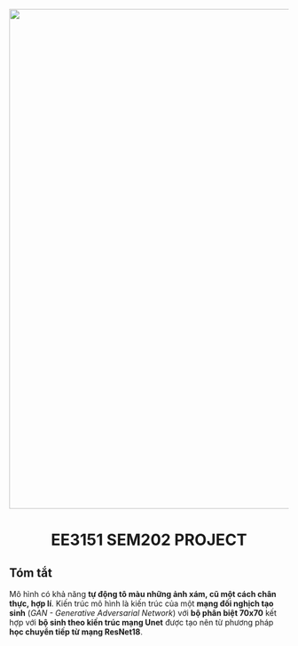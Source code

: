 <p align="center"><img src="https://raw.githubusercontent.com/dee-ex/EE3151_SEM202_PROJECT/main/latex/images/5_1.PNG" width="900"></p>

<h1 align="center">EE3151 SEM202 PROJECT</h1>

## Tóm tắt
Mô hình có khả năng **tự động tô màu những ảnh xám, cũ một cách chân thực, hợp lí**. Kiến trúc mô hình là kiến trúc của một **mạng đối nghịch tạo sinh** (_GAN - Generative Adversarial Network_) với **bộ phân biệt 70x70** kết hợp với **bộ sinh theo kiến trúc mạng Unet** được tạo nên từ phương pháp **học chuyển tiếp từ mạng ResNet18**.
